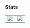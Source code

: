 ### Stats

<table>
  <tr>
    <td>
      <img align="center" src="https://github-readme-stats.vercel.app/api?username=AkariRin&count_private=true&show_icons=true&hide_border=true" />
    </td>
    <td>
      <img align="center" src="https://github-readme-stats.vercel.app/api/top-langs/?username=AkariRin&hide=hack&layout=compact&hide_border=true" />
    </td>   
  </tr>
</table>
